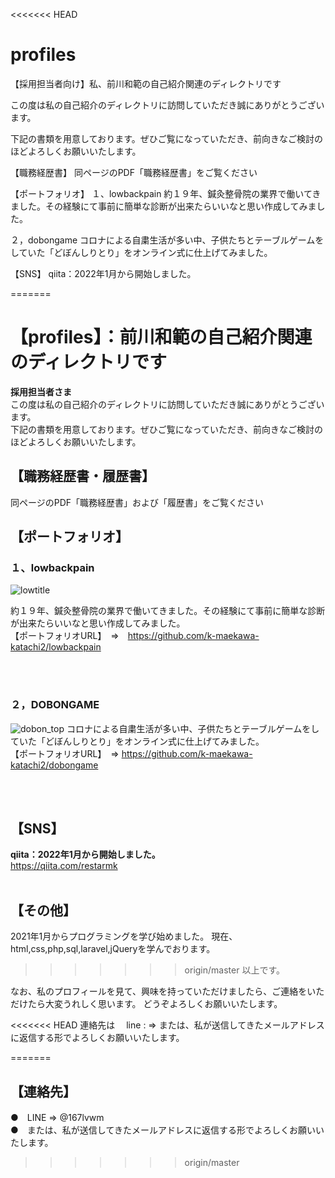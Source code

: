 <<<<<<< HEAD
# profiles
【採用担当者向け】私、前川和範の自己紹介関連のディレクトリです


この度は私の自己紹介のディレクトリに訪問していただき誠にありがとうございます。

下記の書類を用意しております。ぜひご覧になっていただき、前向きなご検討のほどよろしくお願いいたします。

【職務経歴書】
同ページのPDF「職務経歴書」をご覧ください

【ポートフォリオ】
１、lowbackpain
約１９年、鍼灸整骨院の業界で働いてきました。その経験にて事前に簡単な診断が出来たらいいなと思い作成してみました。

２，dobongame
コロナによる自粛生活が多い中、子供たちとテーブルゲームをしていた「どぼんしりとり」をオンライン式に仕上げてみました。

【SNS】
qiita：2022年1月から開始しました。

=======
# 【profiles】：前川和範の自己紹介関連のディレクトリです
__採用担当者さま__
<br>
この度は私の自己紹介のディレクトリに訪問していただき誠にありがとうございます。
<br>
下記の書類を用意しております。ぜひご覧になっていただき、前向きなご検討のほどよろしくお願いいたします。

## 【職務経歴書・履歴書】
同ページのPDF「職務経歴書」および「履歴書」をご覧ください
<br>

## 【ポートフォリオ】
### １、lowbackpain

![lowtitle](https://user-images.githubusercontent.com/96406041/150726937-2e3654f9-fd59-4b52-84a5-dcf2f9be46d7.PNG)

約１９年、鍼灸整骨院の業界で働いてきました。その経験にて事前に簡単な診断が出来たらいいなと思い作成してみました。
<br>
【ポートフォリオURL】　⇒　https://github.com/k-maekawa-katachi2/lowbackpain

<br>
<br>

### ２，DOBONGAME

![dobon_top](https://user-images.githubusercontent.com/96406041/149598323-247c107c-a10a-4ff0-91e3-3e2938f2a903.PNG)
コロナによる自粛生活が多い中、子供たちとテーブルゲームをしていた「どぼんしりとり」をオンライン式に仕上げてみました。
<br>
【ポートフォリオURL】　⇒ https://github.com/k-maekawa-katachi2/dobongame

<br>
<br>

## 【SNS】
__qiita：2022年1月から開始しました。__
<br>
https://qiita.com/restarmk
<br>
<br>

## 【その他】
2021年1月からプログラミングを学び始めました。
現在、html,css,php,sql,laravel,jQueryを学んでおります。
>>>>>>> origin/master
以上です。

なお、私のプロフィールを見て、興味を持っていただけましたら、ご連絡をいただけたら大変うれしく思います。
どうぞよろしくお願いいたします。

<<<<<<< HEAD
連絡先は　
line : =>         または、私が送信してきたメールアドレスに返信する形でよろしくお願いいたします。



=======
## 【連絡先】　
●　LINE => @167lvwm 
<br>
●　または、私が送信してきたメールアドレスに返信する形でよろしくお願いいたします。
>>>>>>> origin/master

